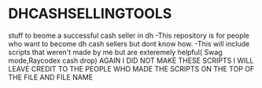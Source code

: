 # DHCASHSELLINGTOOLS
stuff to beome a successful cash seller in dh
-This repository is for people who want to become dh cash sellers but dont know how.
-This will include scripts that weren't made by me but are exteremely helpful( Swag mode,Raycodex cash drop)
AGAIN I DID NOT MAKE THESE SCRIPTS I WILL LEAVE CREDIT TO THE PEOPLE WHO MADE THE SCRIPTS ON THE TOP OF THE FILE AND FILE NAME
